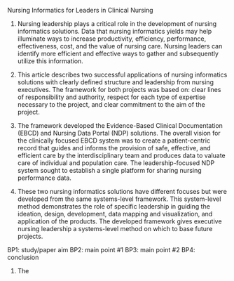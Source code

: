 Nursing Informatics for Leaders in Clinical Nursing 
1. Nursing leadership plays a critical role in the development of nursing informatics solutions. Data that nursing informatics yields may help illuminate ways to increase productivity, efficiency, performance, effectiveness, cost, and the value of nursing care. Nursing leaders can identify more efficient and effective ways to gather and subsequently utilize this information. 
    
2. This article describes two successful applications of nursing informatics solutions with clearly defined structure and leadership from nursing executives. The framework for both projects was based on: clear lines of responsibility and authority, respect for each type of expertise necessary to the project, and clear commitment to the aim of the project. 
    
3. The framework developed the Evidence-Based Clinical Documentation (EBCD) and Nursing Data Portal (NDP) solutions. The overall vision for the clinically focused EBCD system was to create a patient-centric record that guides and informs the provision of safe, effective, and efficient care by the interdisciplinary team and produces data to valuate care of individual and population care. The leadership-focused NDP system sought to establish a single platform for sharing nursing performance data. 
    
4. These two nursing informatics solutions have different focuses but were developed from the same systems-level framework. This system-level method demonstrates the role of specific leadership in guiding the ideation, design, development, data mapping and visualization, and application of the products. The developed framework gives executive nursing leadership a systems-level method on which to base future projects.

BP1: study/paper aim BP2: main point #1 BP3: main point #2 BP4: conclusion

1. The 